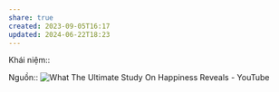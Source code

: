 ```yaml
---
share: true
created: 2023-09-05T16:17
updated: 2024-06-22T18:23
---
```

Khái niệm:: 

Nguồn:: ![What The Ultimate Study On Happiness Reveals - YouTube](https://youtu.be/vSQjk9jKarg?si=XdbfzRGpihjvBbnm)